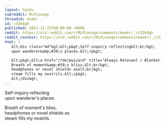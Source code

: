 ```yaml
---
layout: haiku
subreddit: MLPLounge
threadid: moekr
id: c32k8qh
published: 2011-11-25T00:00:00 +0000
reddit: https://old.reddit.com/r/MLPLounge/comments/moekr/_/c32k8qh
reddit_context: https://old.reddit.com/r/MLPLounge/comments/moekr/_/c32k8qh?context=3
html: |
   &lt;div class="md"&gt;&lt;p&gt;Self-inquiry reflecting&lt;br/&gt;
   upon wanderer&amp;#39;s places.&lt;/p&gt;

   &lt;p&gt;&lt;a href="/rderpwizard" title="Always Relevant / Blanket, Footsies With Cocoa / Paper-Bag Princess"&gt;&lt;/a&gt;
   Breath of moment&amp;#39;s bliss,&lt;br/&gt;
   headphones or novel shields as&lt;br/&gt;
   steam fills my nostrils.&lt;/p&gt;
   &lt;/div&gt;
---
```


Self-inquiry reflecting  
upon wanderer's places.

[](/rderpwizard "Always Relevant / Blanket, Footsies With Cocoa / Paper-Bag Princess")
Breath of moment's bliss,  
headphones or novel shields as  
steam fills my nostrils.